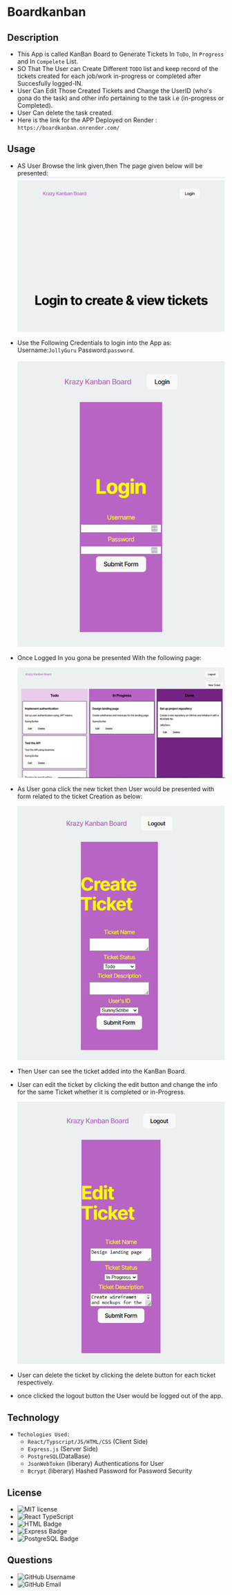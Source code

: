 # Boardkanban
## Description 
- This App is called KanBan Board to Generate Tickets In `ToDo`, In `Progress` and In `Compelete` List.
- SO That The User can Create Different `TODO` list and keep record of the tickets created for each job/work in-progress or completed after Succesfully logged-IN.
- User Can Edit Those Created Tickets and Change the UserID (who's gona do the task) and other info pertaining to the task i.e (in-progress or Completed).
- User Can delete the task created.
- Here is the link for the APP Deployed on Render : `https://boardkanban.onrender.com/`
## Usage
- AS User Browse the link given,then The page given below will be presented:
    ![homepage](./assets/images/homepage.png) 
- Use the Following Credentials to login into the App as:
Username:`JollyGuru` Password:`password`.

    ![login](./assets/images/login.png) 

- Once Logged In you gona be presented With the following page:

    ![board](./assets/images/board.png) 

- As User gona click the new ticket then User would be presented with form related to the ticket Creation as below:

    ![newTicket](./assets/images/newTicket.png)

- Then User can see the ticket added into the KanBan Board.
- User can edit the ticket by clicking the edit button and change the info for the same Ticket whether it is completed or in-Progress.

    ![editTicket](./assets/images/editTicket.png)

- User can delete the ticket by clicking the delete button for each ticket respectively.
- once clicked the logout button the User would be logged out of the app.
## Technology 
- `Techologies Used:`
   - `React/Typscript/JS/HTML/CSS` (Client Side)
   - `Express.js` (Server Side)
   - `PostgreSQL`(DataBase)
   - `JsonWebToken` (liberary) Authentications for User
   - `Bcrypt` (liberary) Hashed Password for Password Security
## License
- ![MIT license](https://img.shields.io/badge/license-MIT-blue.svg)
- ![React TypeScript](https://img.shields.io/badge/React-TypeScript-green.svg)
- ![HTML Badge](https://img.shields.io/badge/HTML,CSS-text?style=plastic&logo=tv&color=yellow)
- ![Express Badge](https://img.shields.io/badge/Express.JS-text?style=plastic&logo=tv&color=red)
- ![PostgreSQL Badge](https://img.shields.io/badge/PostgreSQL-text?style=plastic&logo=tv&color=blue)

## Questions 
- ![GitHub Username](https://img.shields.io/badge/GitHub_Username_:-@Jaggz-green)
- ![GitHub Email](https://img.shields.io/badge/Email_:-js.dohil@gmail.com-yellow)




